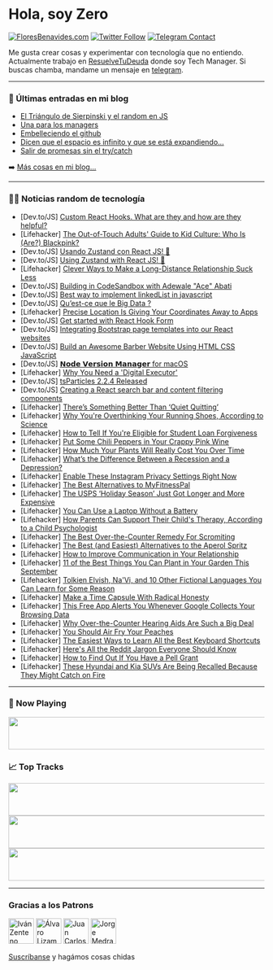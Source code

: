 # Hola, soy Zero

[![FloresBenavides.com](https://img.shields.io/website?down_message=oops&label=MiBlog&style=for-the-badge&up_message=online&url=https%3A%2F%2Ffloresbenavides.com)](https://floresbenavides.com) [![Twitter Follow](https://img.shields.io/twitter/follow/ZeroDragon?color=%231DA1F2&label=Follow&logo=twitter&logoColor=ffffff&style=for-the-badge)](https://twitter.com/zerodragon) [![Telegram Contact](https://img.shields.io/badge/escr%C3%ADbeme-ZeroDragon-%2326A5E4?style=for-the-badge&logo=telegram)](https://t.me/zerodragon)

Me gusta crear cosas y experimentar con tecnología que no entiendo.
Actualmente trabajo en [ResuelveTuDeuda](http://github.com/resuelve) donde soy Tech Manager.
Si buscas chamba, mandame un mensaje en [telegram](https://t.me/zerodragon).

---

### 📕 Últimas entradas en mi blog
<!-- BLOG-POST-LIST:START -->
- [El Triángulo de Sierpinski y el random en JS](https://floresbenavides.com/el-triangulo-de-sierpinski-y-el-random-en-js/)
- [Una para los managers](https://floresbenavides.com/una-para-los-managers/)
- [Embelleciendo el github](https://floresbenavides.com/embelleciendo-el-github/)
- [Dicen que el espacio es infinito y que se está expandiendo…](https://floresbenavides.com/dicen-que-el-espacio-es-infinito-y-que-se-esta-expandiendo/)
- [Salir de promesas sin el try/catch](https://floresbenavides.com/salir-de-promesas-sin-el-try-catch/)
<!-- BLOG-POST-LIST:END -->

➡️ [Más cosas en mi blog...](https://floresbenavides.com)

---

### 👨‍💻 Noticias random de tecnología
<!-- TECH-POSTS:START -->
- [Dev.to/JS] [Custom React Hooks. What are they and how are they helpful?](https://dev.to/napoleon039/custom-react-hooks-what-are-they-and-how-are-they-helpful-p6h)
- [Lifehacker] [The Out-of-Touch Adults&#39; Guide to Kid Culture: Who Is &lpar;Are?&rpar; Blackpink?](https://lifehacker.com/the-out-of-touch-adults-guide-to-kid-culture-who-is-a-1849460418)
- [Dev.to/JS] [Usando Zustand con React JS! 🚀](https://dev.to/franklin030601/usando-zustand-con-react-js-33le)
- [Dev.to/JS] [Using Zustand with React JS! 🚀](https://dev.to/franklin030601/using-zustand-with-react-js-9di)
- [Lifehacker] [Clever Ways to Make a Long-Distance Relationship Suck Less](https://lifehacker.com/clever-ways-to-make-a-long-distance-relationship-suck-l-1849459435)
- [Dev.to/JS] [Building in CodeSandbox with Adewale &quot;Ace&quot; Abati](https://dev.to/codingcatdev/building-in-codesandbox-with-adewale-ace-abati-5a1p)
- [Dev.to/JS] [Best way to implement linkedList in javascript](https://dev.to/brunoblaise/best-way-to-implement-linkedlist-in-javascript-2ojk)
- [Dev.to/JS] [Qu’est-ce que le Big Data ?](https://dev.to/euro_tech_conseil_france/quest-ce-que-le-big-data--3d06)
- [Lifehacker] [Precise Location Is Giving Your Coordinates Away to Apps](https://lifehacker.com/precise-location-is-giving-your-coordinates-away-to-app-1849458216)
- [Dev.to/JS] [Get started with React Hook Form](https://dev.to/asayerio_techblog/get-started-with-react-hook-form-i2c)
- [Dev.to/JS] [Integrating Bootstrap page templates into our React websites](https://dev.to/asayerio_techblog/integrating-bootstrap-page-templates-into-our-react-websites-31e7)
- [Dev.to/JS] [Build an Awesome Barber Website Using HTML CSS JavaScript](https://dev.to/codewithsadee/build-an-awesome-barber-website-using-html-css-javascript-pbl)
- [Dev.to/JS] [𝗡𝗼𝗱𝗲 𝗩𝗲𝗿𝘀𝗶𝗼𝗻 𝗠𝗮𝗻𝗮𝗴𝗲𝗿 for macOS](https://dev.to/imhamad/for-macos-fhc)
- [Lifehacker] [Why You Need a &#39;Digital Executor&#39;](https://lifehacker.com/why-you-need-a-digital-executor-1849458459)
- [Dev.to/JS] [tsParticles 2.2.4 Released](https://dev.to/tsparticles/tsparticles-224-released-3dof)
- [Dev.to/JS] [Creating a React search bar and content filtering components](https://dev.to/refine/creating-a-react-search-bar-and-content-filtering-components-2b1g)
- [Lifehacker] [There’s Something Better Than ‘Quiet Quitting’](https://lifehacker.com/there-s-something-better-than-quiet-quitting-1849457662)
- [Lifehacker] [Why You&#39;re Overthinking Your Running Shoes, According to Science](https://lifehacker.com/why-youre-overthinking-your-running-shoes-according-to-1849458897)
- [Lifehacker] [How to Tell If You&#39;re Eligible for Student Loan Forgiveness](https://lifehacker.com/how-to-tell-if-youre-eligible-for-student-loan-forgiven-1849458572)
- [Lifehacker] [Put Some Chili Peppers in Your Crappy Pink Wine](https://lifehacker.com/put-some-chili-peppers-in-your-shitty-pink-wine-1849458441)
- [Lifehacker] [How Much Your Plants Will Really Cost You Over Time](https://lifehacker.com/how-much-your-plants-will-really-cost-you-over-time-1849457189)
- [Lifehacker] [What’s the Difference Between a Recession and a Depression?](https://lifehacker.com/what-s-the-difference-between-a-recession-and-a-depress-1849458251)
- [Lifehacker] [Enable These Instagram Privacy Settings Right Now](https://lifehacker.com/enable-these-instagram-privacy-settings-right-now-1849456072)
- [Lifehacker] [The Best Alternatives to MyFitnessPal](https://lifehacker.com/the-best-alternatives-to-myfitnesspal-1849456879)
- [Lifehacker] [The USPS ‘Holiday Season’ Just Got Longer and More Expensive](https://lifehacker.com/the-usps-holiday-season-just-got-longer-and-more-expe-1849456901)
- [Lifehacker] [You Can Use a Laptop Without a Battery](https://lifehacker.com/you-can-use-a-laptop-without-a-battery-1849456604)
- [Lifehacker] [How Parents Can Support Their Child&#39;s Therapy, According to a Child Psychologist](https://lifehacker.com/how-parents-can-support-their-childs-therapy-according-1849448221)
- [Lifehacker] [The Best Over-the-Counter Remedy For Scromiting](https://lifehacker.com/the-best-over-the-counter-remedy-for-scromiting-1849455510)
- [Lifehacker] [The Best &lpar;and Easiest&rpar; Alternatives to the Aperol Spritz](https://lifehacker.com/the-best-and-easiest-alternatives-to-the-aperol-sprit-1849449968)
- [Lifehacker] [How to Improve Communication in Your Relationship](https://lifehacker.com/how-to-improve-communication-in-your-relationship-1849453668)
- [Lifehacker] [11 of the Best Things You Can Plant in Your Garden This September](https://lifehacker.com/11-of-the-best-things-you-can-plant-in-your-garden-this-1849453269)
- [Lifehacker] [Tolkien Elvish, Na&#39;Vi, and 10 Other Fictional Languages You Can Learn for Some Reason](https://lifehacker.com/tolkien-elvish-navi-and-10-other-fictional-languages-1849453429)
- [Lifehacker] [Make a Time Capsule With Radical Honesty](https://lifehacker.com/make-a-time-capsule-with-radical-honesty-1849454951)
- [Lifehacker] [This Free App Alerts You Whenever Google Collects Your Browsing Data](https://lifehacker.com/this-free-app-alerts-you-whenever-google-collects-your-1849453277)
- [Lifehacker] [Why Over-the-Counter Hearing Aids Are Such a Big Deal](https://lifehacker.com/why-over-the-counter-hearing-aids-are-such-a-big-deal-1849452915)
- [Lifehacker] [You Should Air Fry Your Peaches](https://lifehacker.com/you-should-air-fry-your-peaches-1849454679)
- [Lifehacker] [The Easiest Ways to Learn All the Best Keyboard Shortcuts](https://lifehacker.com/the-easiest-ways-to-learn-all-the-best-keyboard-shortcu-1849450327)
- [Lifehacker] [Here&#39;s All the Reddit Jargon Everyone Should Know](https://lifehacker.com/heres-all-the-reddit-jargon-everyone-should-know-1849451715)
- [Lifehacker] [How to Find Out If You Have a Pell Grant](https://lifehacker.com/how-to-find-out-if-you-have-a-pell-grant-1849453465)
- [Lifehacker] [These Hyundai and Kia SUVs Are Being Recalled Because They Might Catch on Fire](https://lifehacker.com/these-hyundai-and-kia-suvs-are-being-recalled-because-t-1849452684)<!-- TECH-POSTS:END -->

---

### 🎵 Now Playing
<a href="https://spotify-now-playing-dun.vercel.app/now-playing?open"><img src="https://spotify-now-playing-dun.vercel.app/now-playing" width="540" height="64"></a>

### 📈 Top Tracks
<a href="https://spotify-now-playing-dun.vercel.app/top-tracks?i=1&open"><img src="https://spotify-now-playing-dun.vercel.app/top-tracks?i=1" width="540" height="64"></a>
<a href="https://spotify-now-playing-dun.vercel.app/top-tracks?i=2&open"><img src="https://spotify-now-playing-dun.vercel.app/top-tracks?i=2" width="540" height="64"></a>
<a href="https://spotify-now-playing-dun.vercel.app/top-tracks?i=3&open"><img src="https://spotify-now-playing-dun.vercel.app/top-tracks?i=3" width="540" height="64"></a>

---

### Gracias a los Patrons
[<img src="https://avatars.githubusercontent.com/u/243380?v=4" alt="Iván Zenteno" width="50px">](https://github.com/k001) [<img src="https://avatars.githubusercontent.com/u/19955639?v=4" alt="Álvaro Lizama" width="50px">](https://github.com/alvarolizama) [<img src="https://avatars.githubusercontent.com/u/2718753?v=4" alt="Juan Carlos Ruiz" width="50px">](https://github.com/JuanCrg90) [<img src="https://avatars.githubusercontent.com/u/37025?v=4" alt="Jorge Medrano" width="50px">](https://github.com/h1pp1e) 

[Suscríbanse](https://www.patreon.com/zerodragon) y hagámos cosas chidas
